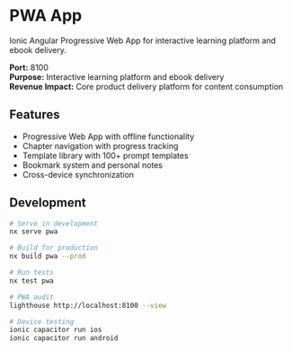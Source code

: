 # PWA App

Ionic Angular Progressive Web App for interactive learning platform and ebook delivery.

**Port:** 8100  
**Purpose:** Interactive learning platform and ebook delivery  
**Revenue Impact:** Core product delivery platform for content consumption

## Features

- Progressive Web App with offline functionality
- Chapter navigation with progress tracking
- Template library with 100+ prompt templates
- Bookmark system and personal notes
- Cross-device synchronization

## Development

```bash
# Serve in development
nx serve pwa

# Build for production
nx build pwa --prod

# Run tests
nx test pwa

# PWA audit
lighthouse http://localhost:8100 --view

# Device testing
ionic capacitor run ios
ionic capacitor run android
```